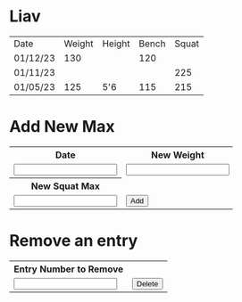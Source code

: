 # Liav
<style>
    .stats {
        width: 400px;
    }
</style>

<table id="statTable">
    <tr>
        <td>Date</td>
        <td>Weight</td>
        <td>Height</td>
        <td>Bench</td>
        <td>Squat</td>
    </tr>
     <tr>
        <td>01/12/23</td>
        <td>130</td>
        <td></td>
        <td>120</td>
        <td></td>
    </tr>
     <tr>
        <td>01/11/23</td>
        <td></td>
        <td></td>
        <td></td>
        <td>225</td>
    </tr>
    <tr>
        <td>01/05/23</td>
        <td>125</td>
        <td>5'6</td>
        <td>115</td>
        <td>215</td>
    </tr>
</table>


# Add New Max
<table class="stats">
    <tr>
        <th><label for="date">Date</label></th>
        <th><label for="weight">New Weight</label></th>
        <th><label for="height">New Height</label></th>
        <th><label for="bench">New Bench Max</label></th>
    </tr>
    <tr>
        <td><input type="text" name="date" id="date" required></td>
        <td><input type="text" name="weight" id="weight" required></td>
        <td><input type="text" name="height" id="height" required></td>
        <td><input type="text" name="bench" id="bench" required></td>
    </tr>
     <tr>
        <th><label for="hours">New Squat Max</label></th>
    </tr>
    <tr>
        <td><input type="text" name="squat" id="squat" required></td>
        <td ><button onclick="create_Entry()">Add</button></td>
    </tr>
</table>

# Remove an entry
<table>
    <tr>
        <th><label for="num">Entry Number to Remove</label></th>
    </tr>
    <tr>
        <td><input type="number" name="num" id="num" required></td>
        <td ><button onclick="delete_Entry()">Delete</button></td>
    </tr>
</table>

<script>
function create_Entry() {
  var table = document.getElementById("statTable");
  var row = table.insertRow(1);
  var cell1 = row.insertCell(0);
  var cell2 = row.insertCell(1);
  var cell3 = row.insertCell(2);
  var cell4 = row.insertCell(3);
  var cell5 = row.insertCell(4);
  cell1.innerHTML = document.getElementById("date").value;
  cell2.innerHTML = document.getElementById("weight").value;
  cell3.innerHTML = document.getElementById("height").value;
  cell4.innerHTML = document.getElementById("bench").value;
  cell5.innerHTML = document.getElementById("squat").value;
}

function delete_Entry() {
    var table = document.getElementById("statTable");
    document.getElementsByTagName("tr")[document.getElementById("num").value].remove();
}

</script>